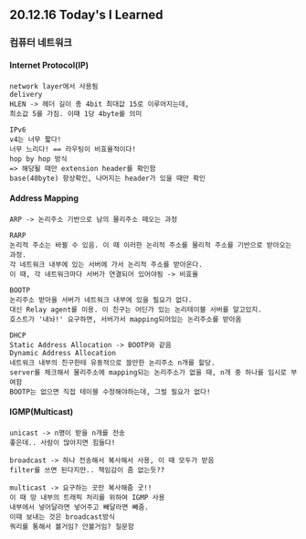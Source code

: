 ## 20.12.16 Today's I Learned

### 컴퓨터 네트워크
#### **Internet Protocol(IP)**
    network layer에서 사용됨  
    delivery  
    HLEN -> 헤더 길이 총 4bit 최대값 15로 이루어지는데,   
    최소값 5를 가짐. 이때 1당 4byte를 의미  

    IPv6
    v4는 너무 짧다!  
    너무 느리다! == 라우팅이 비효율적이다!  
    hop by hop 방식
    => 해당될 때만 extension header를 확인함  
    base(40byte) 항상확인, 나머지는 header가 있을 때만 확인

#### **Address Mapping**
    ARP -> 논리주소 기반으로 남의 물리주소 떼오는 과정  

    RARP
    논리적 주소는 바뀔 수 있음. 이 때 이러한 논리적 주소를 물리적 주소를 기반으로 받아오는 과정.  
    각 네트워크 내부에 있는 서버에 가서 논리적 주소를 받아온다.  
    이 때, 각 네트워크마다 서버가 연결되어 있어야됨 -> 비효율

    BOOTP
    논리주소 받아올 서버가 네트워크 내부에 있을 필요가 없다.  
    대신 Relay agent를 이용. 이 친구는 어딘가 있는 논리테이블 서버를 알고있지.  
    호스트가 '내놔!' 요구하면, 서버가서 mapping되어있는 논리주소를 받아옴

    DHCP
    Static Address Allocation -> BOOTP와 같음
    Dynamic Address Allocation
    네트워크 내부의 친구한테 유동적으로 쓸만한 논리주소 n개를 할당.  
    server를 체크해서 물리주소에 mapping되는 논리주소가 없을 때, n개 중 하나를 임시로 부여함
    BOOTP는 없으면 직접 테이블 수정해야하는데, 그럴 필요가 없다! 

#### **IGMP(Multicast)**
    unicast -> n명이 받을 n개를 전송
    좋은데.. 사람이 많아지면 힘들다!

    broadcast -> 하나 전송해서 복사해서 사용, 이 때 모두가 받음
    filter를 쓰면 된다지만.. 책임감이 좀 없는듯??

    multicast -> 요구하는 곳만 복사해줌 굿!!
    이 때 망 내부의 트래픽 처리를 위하여 IGMP 사용
    내부에서 넣어달라면 넣어주고 빼달라면 빼줌.
    이때 보내는 것은 broadcast방식
    쿼리를 통해서 볼거임? 안볼거임? 질문함